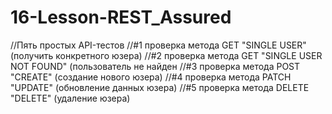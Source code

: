 # 16-Lesson-REST_Assured

//Пять простых API-тестов
//#1 проверка метода GET "SINGLE USER" (получить конкретного юзера)
//#2 проверка метода GET "SINGLE USER NOT FOUND" (пользователь не найден
//#3 проверка метода POST "CREATE" (создание нового юзера)
//#4 проверка метода PATCH "UPDATE" (обновление данных юзера)
//#5 проверка метода DELETE "DELETE" (удаление юзера)
